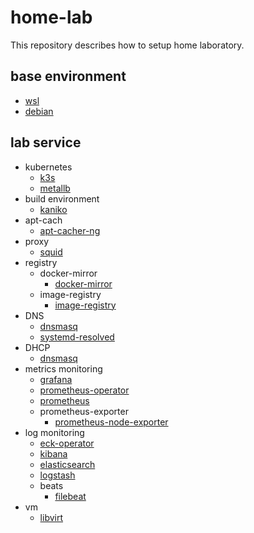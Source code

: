 # home-lab

This repository describes how to setup home laboratory.

## base environment

- [wsl](wsl)
- [debian](debian)

## lab service

- kubernetes
  - [k3s](k3s)
  - [metallb](metallb)
- build environment
  - [kaniko](kaniko)
- apt-cach
  - [apt-cacher-ng](apt-cacher-ng)
- proxy
  - [squid](squid)
- registry
  - docker-mirror
    - [docker-mirror](docker-mirror)
  - image-registry
    - [image-registry](image-registry)
- DNS
  - [dnsmasq](dnsmasq)
  - [systemd-resolved](systemd-resolved)
- DHCP
  - [dnsmasq](dnsmasq)
- metrics monitoring
  - [grafana](grafana)
  - [prometheus-operator](prometheus-operator)
  - [prometheus](prometheus)
  - prometheus-exporter
    - [prometheus-node-exporter](prometheus-exporter/prometheus-node-exporter)
- log monitoring
  - [eck-operator](eck-operator)
  - [kibana](kibana)
  - [elasticsearch](elasticsearch)
  - [logstash](logstash)
  - beats
    - [filebeat](beats/filebeat)
- vm
  - [libvirt](libvirt)
